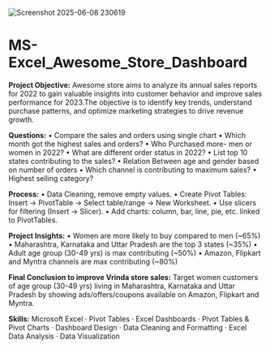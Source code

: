 ![Screenshot 2025-06-08 230619](https://github.com/user-attachments/assets/c39f4449-37ff-47a6-8e0f-1276a03fc904)

# MS-Excel_Awesome_Store_Dashboard
**Project Objective:** 
Awesome store aims to analyze its annual sales reports for 2022 to gain valuable insights into customer behavior and improve sales performance for 2023.The objective is to identify key trends, understand purchase patterns, and optimize marketing strategies to drive revenue growth.

**Questions:**
• Compare the sales and orders using single chart
• Which month got the highest sales and orders?
• Who Purchased more- men or women in 2022?
• What are different order status in 2022?
• List top 10 states contributing to the sales?
• Relation Between age and gender based on number of orders
• Which channel is contributing to maximum sales?
• Highest selling category?

**Process:**
• Data Cleaning, remove empty values.
• Create Pivot Tables: Insert → PivotTable → Select table/range → New Worksheet.
• Use slicers for filtering (Insert → Slicer).
• Add charts: column, bar, line, pie, etc. linked to PivotTables.

**Project Insights:**
• Women are more likely to buy compared to men (~65%)
• Maharashtra, Karnataka and Uttar Pradesh are the top 3 states (~35%)
• Adult age group (30-49 yrs) is max contributing (~50%)
• Amazon, Flipkart and Myntra channels are max contributing (~80%)

**Final Conclusion to improve Vrinda store sales:**
Target women customers of age group (30-49 yrs) living in Maharashtra, Karnataka and Uttar Pradesh by showing ads/offers/coupons available on Amazon, Flipkart and Myntra.

**Skills:** Microsoft Excel · Pivot Tables · Excel Dashboards · Pivot Tables & Pivot Charts · Dashboard Design · Data Cleaning and Formatting · Excel Data Analysis · Data Visualization
